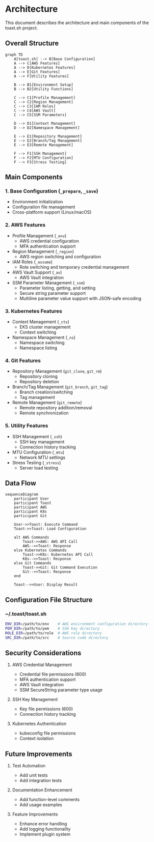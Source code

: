 # Architecture

This document describes the architecture and main components of the toast.sh project.

## Overall Structure

```mermaid
graph TD
    A[toast.sh] --> B[Base Configuration]
    A --> C[AWS Features]
    A --> D[Kubernetes Features]
    A --> E[Git Features]
    A --> F[Utility Features]

    B --> B1[Environment Setup]
    B --> B2[Utility Functions]

    C --> C1[Profile Management]
    C --> C2[Region Management]
    C --> C3[IAM Roles]
    C --> C4[AWS Vault]
    C --> C5[SSM Parameters]

    D --> D1[Context Management]
    D --> D2[Namespace Management]

    E --> E1[Repository Management]
    E --> E2[Branch/Tag Management]
    E --> E3[Remote Management]

    F --> F1[SSH Management]
    F --> F2[MTU Configuration]
    F --> F3[Stress Testing]
```

## Main Components

### 1. Base Configuration (`_prepare`, `_save`)
- Environment initialization
- Configuration file management
- Cross-platform support (Linux/macOS)

### 2. AWS Features
- Profile Management (`_env`)
  * AWS credential configuration
  * MFA authentication support
- Region Management (`_region`)
  * AWS region switching and configuration
- IAM Roles (`_assume`)
  * Role switching and temporary credential management
- AWS Vault Support (`_av`)
  * AWS Vault integration
- SSM Parameter Management (`_ssm`)
  * Parameter listing, getting, and setting
  * Secure string parameter support
  * Multiline parameter value support with JSON-safe encoding

### 3. Kubernetes Features
- Context Management (`_ctx`)
  * EKS cluster management
  * Context switching
- Namespace Management (`_ns`)
  * Namespace switching
  * Namespace listing

### 4. Git Features
- Repository Management (`git_clone`, `git_rm`)
  * Repository cloning
  * Repository deletion
- Branch/Tag Management (`git_branch`, `git_tag`)
  * Branch creation/switching
  * Tag management
- Remote Management (`git_remote`)
  * Remote repository addition/removal
  * Remote synchronization

### 5. Utility Features
- SSH Management (`_ssh`)
  * SSH key management
  * Connection history tracking
- MTU Configuration (`_mtu`)
  * Network MTU settings
- Stress Testing (`_stress`)
  * Server load testing

## Data Flow

```mermaid
sequenceDiagram
    participant User
    participant Toast
    participant AWS
    participant K8s
    participant Git

    User->>Toast: Execute Command
    Toast->>Toast: Load Configuration

    alt AWS Commands
        Toast->>AWS: AWS API Call
        AWS-->>Toast: Response
    else Kubernetes Commands
        Toast->>K8s: Kubernetes API Call
        K8s-->>Toast: Response
    else Git Commands
        Toast->>Git: Git Command Execution
        Git-->>Toast: Response
    end

    Toast-->>User: Display Result
```

## Configuration File Structure

### ~/.toast/toast.sh
```bash
ENV_DIR=/path/to/env    # AWS environment configuration directory
PEM_DIR=/path/to/pem    # SSH key directory
ROLE_DIR=/path/to/role  # AWS role directory
SRC_DIR=/path/to/src    # Source code directory
```

## Security Considerations

1. AWS Credential Management
   - Credential file permissions (600)
   - MFA authentication support
   - AWS Vault integration
   - SSM SecureString parameter type usage

2. SSH Key Management
   - Key file permissions (600)
   - Connection history tracking

3. Kubernetes Authentication
   - kubeconfig file permissions
   - Context isolation

## Future Improvements

1. Test Automation
   - Add unit tests
   - Add integration tests

2. Documentation Enhancement
   - Add function-level comments
   - Add usage examples

3. Feature Improvements
   - Enhance error handling
   - Add logging functionality
   - Implement plugin system
